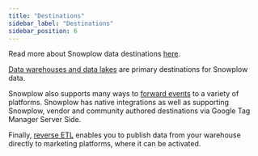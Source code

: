 ```yaml
---
title: "Destinations"
sidebar_label: "Destinations"
sidebar_position: 6
---
```


Read more about Snowplow data destinations [here](/docs/fundamentals/destinations/index.md).

[Data warehouses and data lakes](/docs/destinations/warehouses-lakes/index.md) are primary destinations for Snowplow data.

Snowplow also supports many ways to [forward events](/docs/destinations/forwarding-events/index.md) to a variety of platforms. Snowplow has native integrations as well as supporting Snowplow, vendor and community authored destinations via Google Tag Manager Server Side.

Finally, [reverse ETL](/docs/destinations/reverse-etl/index.md) enables you to publish data from your warehouse directly to marketing platforms, where it can be activated.
